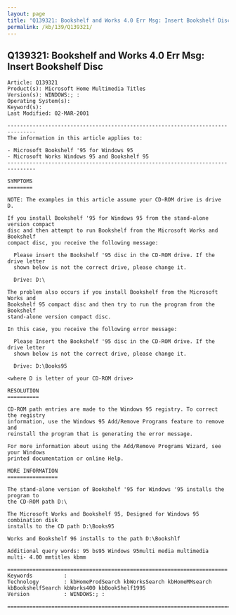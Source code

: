 ```yaml
---
layout: page
title: "Q139321: Bookshelf and Works 4.0 Err Msg: Insert Bookshelf Disc"
permalink: /kb/139/Q139321/
---
```


## Q139321: Bookshelf and Works 4.0 Err Msg: Insert Bookshelf Disc

	Article: Q139321
	Product(s): Microsoft Home Multimedia Titles
	Version(s): WINDOWS:; :
	Operating System(s): 
	Keyword(s): 
	Last Modified: 02-MAR-2001
	
	-------------------------------------------------------------------------------
	The information in this article applies to:
	
	- Microsoft Bookshelf '95 for Windows 95 
	- Microsoft Works Windows 95 and Bookshelf 95 
	-------------------------------------------------------------------------------
	
	SYMPTOMS
	========
	
	NOTE: The examples in this article assume your CD-ROM drive is drive D.
	
	If you install Bookshelf '95 for Windows 95 from the stand-alone version compact
	disc and then attempt to run Bookshelf from the Microsoft Works and Bookshelf
	compact disc, you receive the following message:
	
	  Please insert the Bookshelf '95 disc in the CD-ROM drive. If the drive letter
	  shown below is not the correct drive, please change it.
	
	  Drive: D:\
	
	The problem also occurs if you install Bookshelf from the Microsoft Works and
	Bookshelf 95 compact disc and then try to run the program from the Bookshelf
	stand-alone version compact disc.
	
	In this case, you receive the following error message:
	
	  Please Insert the Bookshelf '95 disc in the CD-ROM drive. If the drive letter
	  shown below is not the correct drive, please change it.
	
	  Drive: D:\Books95
	
	<where D is letter of your CD-ROM drive>
	
	RESOLUTION
	==========
	
	CD-ROM path entries are made to the Windows 95 registry. To correct the registry
	information, use the Windows 95 Add/Remove Programs feature to remove and
	reinstall the program that is generating the error message.
	
	For more information about using the Add/Remove Programs Wizard, see your Windows
	printed documentation or online Help.
	
	MORE INFORMATION
	================
	
	The stand-alone version of Bookshelf '95 for Windows '95 installs the program to
	the CD-ROM path D:\
	
	The Microsoft Works and Bookshelf 95, Designed for Windows 95 combination disk
	installs to the CD path D:\Books95
	
	Works and Bookshelf 96 installs to the path D:\Bookshlf
	
	Additional query words: 95 bs95 Windows 95multi media multimedia multi- 4.00 mmtitles kbmm
	
	======================================================================
	Keywords          :  
	Technology        : kbHomeProdSearch kbWorksSearch kbHomeMMsearch kbBookshelfSearch kbWorks400 kbBookShelf1995
	Version           : WINDOWS:; :
	
	=============================================================================
	
